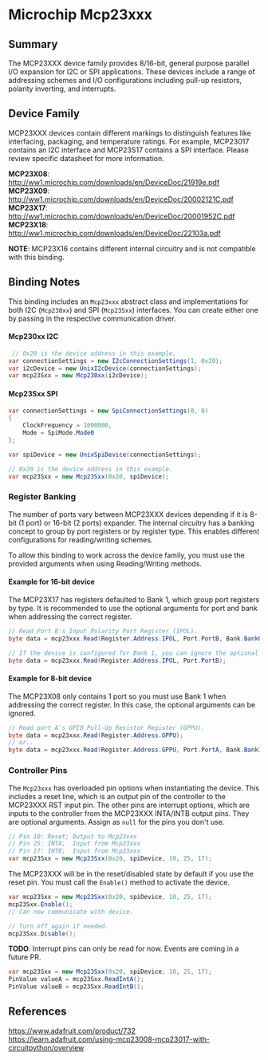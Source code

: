 ﻿# Microchip Mcp23xxx

## Summary
The MCP23XXX device family provides 8/16-bit, general purpose parallel I/O expansion for I2C or SPI applications.  These devices include a range of addressing schemes and I/O configurations including pull-up resistors, polarity inverting, and interrupts.

## Device Family
MCP23XXX devices contain different markings to distinguish features like interfacing, packaging, and temperature ratings.  For example, MCP23017 contains an I2C interface and MCP23S17 contains a SPI interface.  Please review specific datasheet for more information.

**MCP23X08**: http://ww1.microchip.com/downloads/en/DeviceDoc/21919e.pdf  
**MCP23X09**: http://ww1.microchip.com/downloads/en/DeviceDoc/20002121C.pdf  
**MCP23X17**: http://ww1.microchip.com/downloads/en/DeviceDoc/20001952C.pdf  
**MCP23X18**: http://ww1.microchip.com/downloads/en/DeviceDoc/22103a.pdf  

**NOTE**: MCP23X16 contains different internal circuitry and is not compatible with this binding.

## Binding Notes

This binding includes an `Mcp23xxx` abstract class and implementations for both I2C (`Mcp230xx`) and SPI (`Mcp23Sxx`) interfaces.  You can create either one by passing in the respective communication driver.

#### Mcp230xx I2C
```csharp
 // 0x20 is the device address in this example.
var connectionSettings = new I2cConnectionSettings(1, 0x20);
var i2cDevice = new UnixI2cDevice(connectionSettings);
var mcp23Sxx = new Mcp230xx(i2cDevice);
```

#### Mcp23Sxx SPI
```csharp
var connectionSettings = new SpiConnectionSettings(0, 0)
{
    ClockFrequency = 1000000,
    Mode = SpiMode.Mode0
};

var spiDevice = new UnixSpiDevice(connectionSettings);

// 0x20 is the device address in this example.
var mcp23Sxx = new Mcp23Sxx(0x20, spiDevice);
```
  
### Register Banking
The number of ports vary between MCP23XXX devices depending if it is 8-bit (1 port) or 16-bit (2 ports) expander.  The internal circuitry has a banking concept to group by port registers or by register type.  This enables different configurations for reading/writing schemes.  

To allow this binding to work across the device family, you must use the provided arguments when using Reading/Writing methods.

#### Example for 16-bit device
The MCP23X17 has registers defaulted to Bank 1, which group port registers by type.  It is recommended to use the optional arguments for port and bank when addressing the correct register.

``` csharp
// Read Port B's Input Polarity Port Register (IPOL).
byte data = mcp23xxx.Read(Register.Address.IPOL, Port.PortB, Bank.Bank0);

// If the device is configured for Bank 1, you can ignore the optional argument.
byte data = mcp23xxx.Read(Register.Address.IPOL, Port.PortB);
```
#### Example for 8-bit device
The MCP23X08 only contains 1 port so you must use Bank 1 when addressing the correct register.  In this case, the optional arguments can be ignored.

``` csharp
// Read port A's GPIO Pull-Up Resistor Register (GPPU).
byte data = mcp23xxx.Read(Register.Address.GPPU);
// or..
byte data = mcp23xxx.Read(Register.Address.GPPU, Port.PortA, Bank.Bank1);
```

### Controller Pins
The `Mcp23xxx` has overloaded pin options when instantiating the device.  This includes a reset line, which is an output pin of the controller to the MCP23XXX RST input pin.  The other pins are interrupt options, which are inputs to the controller from the MCP23XXX INTA/INTB output pins.  They are optional arguments.  Assign as `null` for the pins you don't use.

```csharp
// Pin 10: Reset; Output to Mcp23xxx
// Pin 25: INTA;  Input from Mcp23xxx
// Pin 17: INTB;  Input from Mcp23xxx
var mcp23Sxx = new Mcp23Sxx(0x20, spiDevice, 10, 25, 17);
```

The MCP23XXX will be in the reset/disabled state by default if you use the reset pin.  You must call the `Enable()` method to activate the device.

```csharp
var mcp23Sxx = new Mcp23Sxx(0x20, spiDevice, 10, 25, 17);
mcp23Sxx.Enable();
// Can now communicate with device.

// Turn off again if needed.
mcp23Sxx.Disable();
```

**TODO**: Interrupt pins can only be read for now.  Events are coming in a future PR.
```csharp
var mcp23Sxx = new Mcp23Sxx(0x20, spiDevice, 10, 25, 17);
PinValue valueA = mcp23Sxx.ReadIntA();
PinValue valueB = mcp23Sxx.ReadIntB();
```

## References 
https://www.adafruit.com/product/732  
https://learn.adafruit.com/using-mcp23008-mcp23017-with-circuitpython/overview
